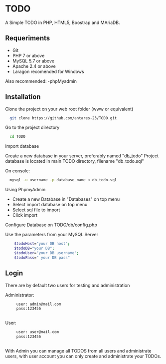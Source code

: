
# TODO

A Simple TODO in PHP, HTML5, Boostrap and MAriaDB.

## Requeriments

- Git
- PHP 7 or above
- MySQL 5.7 or above
- Apache 2.4 or above
- Laragon recomended for Windows

Also recommended:
-phpMyadmin


## Installation

Clone the project on your web root folder (www or equivalent)

```bash
  git clone https://github.com/antares-23/TODO.git
```

Go to the project directory

```bash
  cd TODO
```
Import database

Create a new database in your server, preferably named "db_todo"
Project database is located in main TODO directory, filename "db_todo.sql"

On console:

```bash
  mysql -u username -p database_name < db_todo.sql
```
Using PhpmyAdmin

- Create a new Database in "Databases" on top menu
- Select import database on top menu
- Select sql file to import
- Click import


Configure Database on TODO/db/config.php

Use the parameters from your MySQL Server

```bash
    $todoHost="your DB host";
    $todoDB="your DB";
    $todoUser="your DB username";
    $todoPass=" your DB pass"
```


## Login

There are by default two users for testing and administration

Administrator:

```bash
     user: admin@mail.com
     pass:123456   
    
```
User:

```bash
     user: user@mail.com
     pass:123456   
    
```

With Admin you can manage all TODOS from all users and administrate users, with user account ypu can only create and administrate your TODOs.
